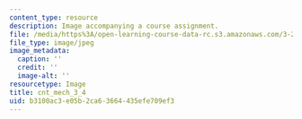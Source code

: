 ```yaml
---
content_type: resource
description: Image accompanying a course assignment.
file: /media/https%3A/open-learning-course-data-rc.s3.amazonaws.com/3-22-mechanical-behavior-of-materials-spring-2008/b3100ac3e05b2ca63664435efe709ef3_cnt_mech_3_4.jpg
file_type: image/jpeg
image_metadata:
  caption: ''
  credit: ''
  image-alt: ''
resourcetype: Image
title: cnt_mech_3_4
uid: b3100ac3-e05b-2ca6-3664-435efe709ef3
---
```

